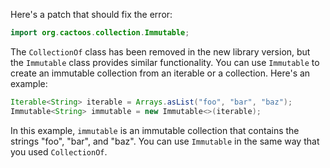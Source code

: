 Here's a patch that should fix the error:

```java
import org.cactoos.collection.Immutable;
```

The `CollectionOf` class has been removed in the new library version, but the `Immutable` class provides similar functionality. You can use `Immutable` to create an immutable collection from an iterable or a collection. Here's an example:

```java
Iterable<String> iterable = Arrays.asList("foo", "bar", "baz");
Immutable<String> immutable = new Immutable<>(iterable);
```

In this example, `immutable` is an immutable collection that contains the strings "foo", "bar", and "baz". You can use `Immutable` in the same way that you used `CollectionOf`.